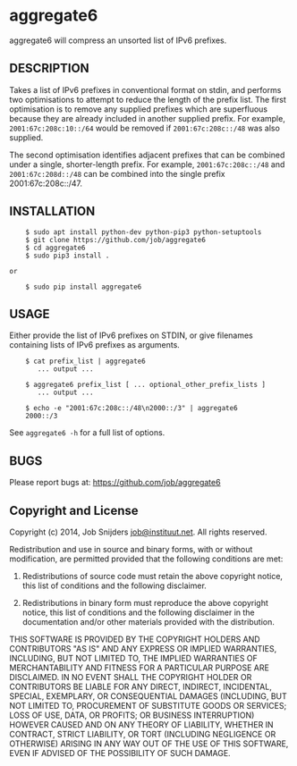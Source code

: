 aggregate6
==========

aggregate6 will compress an unsorted list of IPv6 prefixes.

DESCRIPTION
-----------

Takes a list of IPv6 prefixes in conventional format on stdin, and performs two
optimisations to attempt to reduce the length of the prefix list. The first
optimisation is to remove any supplied prefixes which are superfluous because
they are already included in another supplied prefix. For example,
```2001:67c:208c:10::/64``` would be removed if ```2001:67c:208c::/48``` was
also supplied.

The second optimisation identifies adjacent prefixes that can be combined under
a single, shorter-length prefix. For example, ```2001:67c:208c::/48``` and
```2001:67c:208d::/48``` can be combined into the single prefix
2001:67c:208c::/47.

INSTALLATION
------------

```
    $ sudo apt install python-dev python-pip3 python-setuptools
    $ git clone https://github.com/job/aggregate6
    $ cd aggregate6
    $ sudo pip3 install .

or

    $ sudo pip install aggregate6

```

USAGE
-----

Either provide the list of IPv6 prefixes on STDIN, or give filenames containing
lists of IPv6 prefixes as arguments.

```
    $ cat prefix_list | aggregate6
       ... output ...

    $ aggregate6 prefix_list [ ... optional_other_prefix_lists ]
       ... output ...

    $ echo -e "2001:67c:208c::/48\n2000::/3" | aggregate6
    2000::/3
```

See ```aggregate6 -h``` for a full list of options.

BUGS
----

Please report bugs at: https://github.com/job/aggregate6

Copyright and License
---------------------

Copyright (c) 2014, Job Snijders <job@instituut.net>. All rights reserved.

Redistribution and use in source and binary forms, with or without
modification, are permitted provided that the following conditions are met:

1. Redistributions of source code must retain the above copyright notice, this
list of conditions and the following disclaimer.

2. Redistributions in binary form must reproduce the above copyright notice,
this list of conditions and the following disclaimer in the documentation
and/or other materials provided with the distribution.

THIS SOFTWARE IS PROVIDED BY THE COPYRIGHT HOLDERS AND CONTRIBUTORS "AS IS" AND
ANY EXPRESS OR IMPLIED WARRANTIES, INCLUDING, BUT NOT LIMITED TO, THE IMPLIED
WARRANTIES OF MERCHANTABILITY AND FITNESS FOR A PARTICULAR PURPOSE ARE
DISCLAIMED. IN NO EVENT SHALL THE COPYRIGHT HOLDER OR CONTRIBUTORS BE LIABLE
FOR ANY DIRECT, INDIRECT, INCIDENTAL, SPECIAL, EXEMPLARY, OR CONSEQUENTIAL
DAMAGES (INCLUDING, BUT NOT LIMITED TO, PROCUREMENT OF SUBSTITUTE GOODS OR
SERVICES; LOSS OF USE, DATA, OR PROFITS; OR BUSINESS INTERRUPTION) HOWEVER
CAUSED AND ON ANY THEORY OF LIABILITY, WHETHER IN CONTRACT, STRICT LIABILITY,
OR TORT (INCLUDING NEGLIGENCE OR OTHERWISE) ARISING IN ANY WAY OUT OF THE USE
OF THIS SOFTWARE, EVEN IF ADVISED OF THE POSSIBILITY OF SUCH DAMAGE.
